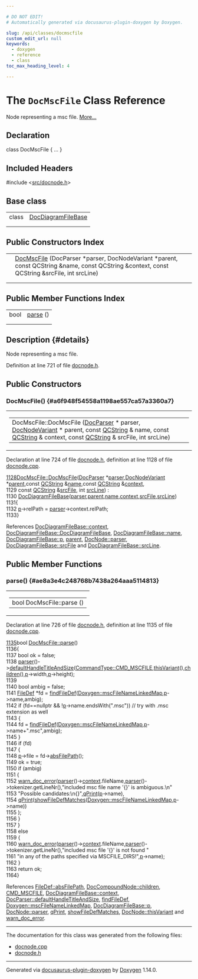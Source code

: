 ```yaml
---

# DO NOT EDIT!
# Automatically generated via docusaurus-plugin-doxygen by Doxygen.

slug: /api/classes/docmscfile
custom_edit_url: null
keywords:
  - doxygen
  - reference
  - class
toc_max_heading_level: 4

---
```


<div class="doxyPage">

# The `DocMscFile` Class Reference

Node representing a msc file. <a href="#details">More...</a>

## Declaration

<div class="doxyDeclaration">
class DocMscFile { ... }
</div>

## Included Headers

<div class="doxyIncludesList">#include &lt;<a href="/web-doxygen/docs/api/files/src/docnode-h">src/docnode.h</a>&gt;
</div>

## Base class

<table class="doxyMembersIndex">

<tr class="doxyMemberIndexItem">
<td class="doxyMemberIndexItemType" align="left" valign="top">class</td>
<td class="doxyMemberIndexItemName" align="left" valign="top"><a href="/web-doxygen/docs/api/classes/docdiagramfilebase">DocDiagramFileBase</a></td>
</tr>
<tr class="doxyMemberIndexDescription">
<td class="doxyMemberIndexDescriptionLeft"></td>
<td class="doxyMemberIndexDescriptionRight">
</td>
</tr>
<tr class="doxyMemberIndexSeparator">
<td class="doxyMemberIndexSeparator" colspan="2"></td>
</tr>

</table>

## Public Constructors Index

<table class="doxyMembersIndex">

<tr class="doxyMemberIndexItem">
<td class="doxyMemberIndexItemType" align="left" valign="top"></td>
<td class="doxyMemberIndexItemName" align="left" valign="top"><a href="#a6f948f54558a1198ae557ca57a3360a7">DocMscFile</a> (DocParser *parser, DocNodeVariant *parent, const QCString &amp;name, const QCString &amp;context, const QCString &amp;srcFile, int srcLine)</td>
</tr>
<tr class="doxyMemberIndexDescription">
<td class="doxyMemberIndexDescriptionLeft"></td>
<td class="doxyMemberIndexDescriptionRight">
</td>
</tr>
<tr class="doxyMemberIndexSeparator">
<td class="doxyMemberIndexSeparator" colspan="2"></td>
</tr>

</table>

## Public Member Functions Index

<table class="doxyMembersIndex">

<tr class="doxyMemberIndexItem">
<td class="doxyMemberIndexItemType" align="left" valign="top">bool</td>
<td class="doxyMemberIndexItemName" align="left" valign="top"><a href="#ae8a3e4c248768b7438a264aaa5114813">parse</a> ()</td>
</tr>
<tr class="doxyMemberIndexDescription">
<td class="doxyMemberIndexDescriptionLeft"></td>
<td class="doxyMemberIndexDescriptionRight">
</td>
</tr>
<tr class="doxyMemberIndexSeparator">
<td class="doxyMemberIndexSeparator" colspan="2"></td>
</tr>

</table>

## Description {#details}

Node representing a msc file.

Definition at line 721 of file <a href="/web-doxygen/docs/api/files/src/docnode-h">docnode.h</a>.

<div class="doxySectionDef">

## Public Constructors

### DocMscFile() {#a6f948f54558a1198ae557ca57a3360a7}

<div class="doxyMemberItem">
<div class="doxyMemberProto">
<table class="doxyMemberLabels">
<tr class="doxyMemberLabels">
<td class="doxyMemberLabelsLeft">
<table class="doxyMemberName">
<tr>
<td class="doxyMemberName">DocMscFile::DocMscFile (<a href="/web-doxygen/docs/api/classes/docparser">DocParser</a> * parser, <a href="/web-doxygen/docs/api/files/src/docnode-h/#a15a8494c4d80bb52db036d2fb5e9e9f8">DocNodeVariant</a> * parent, const <a href="/web-doxygen/docs/api/classes/qcstring">QCString</a> &amp; name, const <a href="/web-doxygen/docs/api/classes/qcstring">QCString</a> &amp; context, const <a href="/web-doxygen/docs/api/classes/qcstring">QCString</a> &amp; srcFile, int srcLine)</td>
</tr>
</table>
</td>
</tr>
</table>
</div>
<div class="doxyMemberDoc">



Declaration at line 724 of file <a href="/web-doxygen/docs/api/files/src/docnode-h">docnode.h</a>, definition at line 1128 of file <a href="/web-doxygen/docs/api/files/src/docnode-cpp">docnode.cpp</a>.

<div class="doxyProgramListing">

<div class="doxyCodeLine"><span class="doxyLineNumber"><a href="#a6f948f54558a1198ae557ca57a3360a7">1128</a></span><span class="doxyLineContent"><span class="doxyHighlight"><a href="#a6f948f54558a1198ae557ca57a3360a7">DocMscFile::DocMscFile</a>(<a href="/web-doxygen/docs/api/classes/docparser">DocParser</a> *<a href="/web-doxygen/docs/api/classes/docnode/#a82847109f245ad8e8fe6102cf875fcd1">parser</a>,<a href="/web-doxygen/docs/api/files/src/docnode-h/#a15a8494c4d80bb52db036d2fb5e9e9f8">DocNodeVariant</a> *<a href="/web-doxygen/docs/api/files/src/docnode-h/#aa08872da61afee56859056e5a0612633">parent</a>,</span><span class="doxyHighlightKeyword">const</span><span class="doxyHighlight"> <a href="/web-doxygen/docs/api/classes/qcstring">QCString</a> &amp;<a href="/web-doxygen/docs/api/classes/docdiagramfilebase/#ae48977f85ee8fa8bdf1e85bf963913c6">name</a>,</span><span class="doxyHighlightKeyword">const</span><span class="doxyHighlight"> <a href="/web-doxygen/docs/api/classes/qcstring">QCString</a> &amp;<a href="/web-doxygen/docs/api/classes/docdiagramfilebase/#ae2d576fe18bfd94d99f8fb94aec969bf">context</a>,</span></span></div>
<div class="doxyCodeLine"><span class="doxyLineNumber">1129</span><span class="doxyLineContent"><span class="doxyHighlight">                       </span><span class="doxyHighlightKeyword">const</span><span class="doxyHighlight"> <a href="/web-doxygen/docs/api/classes/qcstring">QCString</a> &amp;<a href="/web-doxygen/docs/api/classes/docdiagramfilebase/#a628b69cdd8bc779ec761f6336f0e6ce3">srcFile</a>, </span><span class="doxyHighlightKeywordType">int</span><span class="doxyHighlight"> <a href="/web-doxygen/docs/api/classes/docdiagramfilebase/#abec28a2089907e37e518a3e160a488d5">srcLine</a>) :</span></span></div>
<div class="doxyCodeLine"><span class="doxyLineNumber">1130</span><span class="doxyLineContent"><span class="doxyHighlight">  <a href="/web-doxygen/docs/api/classes/docdiagramfilebase/#ac8c7ca27050ecec9a3c70ebfdcbef386">DocDiagramFileBase</a>(<a href="/web-doxygen/docs/api/classes/docnode/#a82847109f245ad8e8fe6102cf875fcd1">parser</a>,<a href="/web-doxygen/docs/api/files/src/docnode-h/#aa08872da61afee56859056e5a0612633">parent</a>,<a href="/web-doxygen/docs/api/classes/docdiagramfilebase/#ae48977f85ee8fa8bdf1e85bf963913c6">name</a>,<a href="/web-doxygen/docs/api/classes/docdiagramfilebase/#ae2d576fe18bfd94d99f8fb94aec969bf">context</a>,<a href="/web-doxygen/docs/api/classes/docdiagramfilebase/#a628b69cdd8bc779ec761f6336f0e6ce3">srcFile</a>,<a href="/web-doxygen/docs/api/classes/docdiagramfilebase/#abec28a2089907e37e518a3e160a488d5">srcLine</a>)</span></span></div>
<div class="doxyCodeLine"><span class="doxyLineNumber">1131</span><span class="doxyLineContent"><span class="doxyHighlight">{</span></span></div>
<div class="doxyCodeLine"><span class="doxyLineNumber">1132</span><span class="doxyLineContent"><span class="doxyHighlight">  <a href="/web-doxygen/docs/api/classes/docdiagramfilebase/#a8ce036068cb5eae464960a34ba3152af">p</a>-&gt;relPath = <a href="/web-doxygen/docs/api/classes/docnode/#a82847109f245ad8e8fe6102cf875fcd1">parser</a>-&gt;context.relPath;</span></span></div>
<div class="doxyCodeLine"><span class="doxyLineNumber">1133</span><span class="doxyLineContent"><span class="doxyHighlight">}</span></span></div>

</div>


References <a href="/web-doxygen/docs/api/classes/docdiagramfilebase/#ae2d576fe18bfd94d99f8fb94aec969bf">DocDiagramFileBase::context</a>, <a href="/web-doxygen/docs/api/classes/docdiagramfilebase/#ac8c7ca27050ecec9a3c70ebfdcbef386">DocDiagramFileBase::DocDiagramFileBase</a>, <a href="/web-doxygen/docs/api/classes/docdiagramfilebase/#ae48977f85ee8fa8bdf1e85bf963913c6">DocDiagramFileBase::name</a>, <a href="/web-doxygen/docs/api/classes/docdiagramfilebase/#a8ce036068cb5eae464960a34ba3152af">DocDiagramFileBase::p</a>, <a href="/web-doxygen/docs/api/files/src/docnode-h/#aa08872da61afee56859056e5a0612633">parent</a>, <a href="/web-doxygen/docs/api/classes/docnode/#a82847109f245ad8e8fe6102cf875fcd1">DocNode::parser</a>, <a href="/web-doxygen/docs/api/classes/docdiagramfilebase/#a628b69cdd8bc779ec761f6336f0e6ce3">DocDiagramFileBase::srcFile</a> and <a href="/web-doxygen/docs/api/classes/docdiagramfilebase/#abec28a2089907e37e518a3e160a488d5">DocDiagramFileBase::srcLine</a>.
</div>
</div>

</div>

<div class="doxySectionDef">

## Public Member Functions

### parse() {#ae8a3e4c248768b7438a264aaa5114813}

<div class="doxyMemberItem">
<div class="doxyMemberProto">
<table class="doxyMemberLabels">
<tr class="doxyMemberLabels">
<td class="doxyMemberLabelsLeft">
<table class="doxyMemberName">
<tr>
<td class="doxyMemberName">bool DocMscFile::parse ()</td>
</tr>
</table>
</td>
</tr>
</table>
</div>
<div class="doxyMemberDoc">



Declaration at line 726 of file <a href="/web-doxygen/docs/api/files/src/docnode-h">docnode.h</a>, definition at line 1135 of file <a href="/web-doxygen/docs/api/files/src/docnode-cpp">docnode.cpp</a>.

<div class="doxyProgramListing">

<div class="doxyCodeLine"><span class="doxyLineNumber"><a href="#ae8a3e4c248768b7438a264aaa5114813">1135</a></span><span class="doxyLineContent"><span class="doxyHighlightKeywordType">bool</span><span class="doxyHighlight"> <a href="#ae8a3e4c248768b7438a264aaa5114813">DocMscFile::parse</a>()</span></span></div>
<div class="doxyCodeLine"><span class="doxyLineNumber">1136</span><span class="doxyLineContent"><span class="doxyHighlight">{</span></span></div>
<div class="doxyCodeLine"><span class="doxyLineNumber">1137</span><span class="doxyLineContent"><span class="doxyHighlight">  </span><span class="doxyHighlightKeywordType">bool</span><span class="doxyHighlight"> ok = </span><span class="doxyHighlightKeyword">false</span><span class="doxyHighlight">;</span></span></div>
<div class="doxyCodeLine"><span class="doxyLineNumber">1138</span><span class="doxyLineContent"><span class="doxyHighlight">  <a href="/web-doxygen/docs/api/classes/docnode/#a82847109f245ad8e8fe6102cf875fcd1">parser</a>()-&gt;<a href="/web-doxygen/docs/api/classes/docparser/#ae88d59b299df415c0c2028d863288599">defaultHandleTitleAndSize</a>(<a href="/web-doxygen/docs/api/files/src/cmdmapper-h/#a21e038f5b8958e203d28bc4f18472352a63398f483e84697f0cf23c0f152d0756">CommandType::CMD_MSCFILE</a>,<a href="/web-doxygen/docs/api/classes/docnode/#a748968b3044e70e48fad54a7cda1c57f">thisVariant</a>(),<a href="/web-doxygen/docs/api/classes/doccompoundnode/#aca6bc953ffff9a8773c2b4b0a866442c">children</a>(),<a href="/web-doxygen/docs/api/classes/docdiagramfilebase/#a8ce036068cb5eae464960a34ba3152af">p</a>-&gt;width,<a href="/web-doxygen/docs/api/classes/docdiagramfilebase/#a8ce036068cb5eae464960a34ba3152af">p</a>-&gt;height);</span></span></div>
<div class="doxyCodeLine"><span class="doxyLineNumber">1139</span></div>
<div class="doxyCodeLine"><span class="doxyLineNumber">1140</span><span class="doxyLineContent"><span class="doxyHighlight">  </span><span class="doxyHighlightKeywordType">bool</span><span class="doxyHighlight"> ambig = </span><span class="doxyHighlightKeyword">false</span><span class="doxyHighlight">;</span></span></div>
<div class="doxyCodeLine"><span class="doxyLineNumber">1141</span><span class="doxyLineContent"><span class="doxyHighlight">  <a href="/web-doxygen/docs/api/classes/filedef">FileDef</a> *fd = <a href="/web-doxygen/docs/api/files/src/util-cpp/#af891990268daeb8713d18d154b84ffdb">findFileDef</a>(<a href="/web-doxygen/docs/api/classes/doxygen/#a7803b98b056d6e21a7466729671af103">Doxygen::mscFileNameLinkedMap</a>,<a href="/web-doxygen/docs/api/classes/docdiagramfilebase/#a8ce036068cb5eae464960a34ba3152af">p</a>-&gt;name,ambig);</span></span></div>
<div class="doxyCodeLine"><span class="doxyLineNumber">1142</span><span class="doxyLineContent"><span class="doxyHighlight">  </span><span class="doxyHighlightKeywordFlow">if</span><span class="doxyHighlight"> (fd==</span><span class="doxyHighlightKeyword">nullptr</span><span class="doxyHighlight"> &amp;&amp; !<a href="/web-doxygen/docs/api/classes/docdiagramfilebase/#a8ce036068cb5eae464960a34ba3152af">p</a>-&gt;name.endsWith(</span><span class="doxyHighlightStringLiteral">".msc"</span><span class="doxyHighlight">)) </span><span class="doxyHighlightComment">// try with .msc extension as well</span></span></div>
<div class="doxyCodeLine"><span class="doxyLineNumber">1143</span><span class="doxyLineContent"><span class="doxyHighlight">  {</span></span></div>
<div class="doxyCodeLine"><span class="doxyLineNumber">1144</span><span class="doxyLineContent"><span class="doxyHighlight">    fd = <a href="/web-doxygen/docs/api/files/src/util-cpp/#af891990268daeb8713d18d154b84ffdb">findFileDef</a>(<a href="/web-doxygen/docs/api/classes/doxygen/#a7803b98b056d6e21a7466729671af103">Doxygen::mscFileNameLinkedMap</a>,<a href="/web-doxygen/docs/api/classes/docdiagramfilebase/#a8ce036068cb5eae464960a34ba3152af">p</a>-&gt;name+</span><span class="doxyHighlightStringLiteral">".msc"</span><span class="doxyHighlight">,ambig);</span></span></div>
<div class="doxyCodeLine"><span class="doxyLineNumber">1145</span><span class="doxyLineContent"><span class="doxyHighlight">  }</span></span></div>
<div class="doxyCodeLine"><span class="doxyLineNumber">1146</span><span class="doxyLineContent"><span class="doxyHighlight">  </span><span class="doxyHighlightKeywordFlow">if</span><span class="doxyHighlight"> (fd)</span></span></div>
<div class="doxyCodeLine"><span class="doxyLineNumber">1147</span><span class="doxyLineContent"><span class="doxyHighlight">  {</span></span></div>
<div class="doxyCodeLine"><span class="doxyLineNumber">1148</span><span class="doxyLineContent"><span class="doxyHighlight">    <a href="/web-doxygen/docs/api/classes/docdiagramfilebase/#a8ce036068cb5eae464960a34ba3152af">p</a>-&gt;file = fd-&gt;<a href="/web-doxygen/docs/api/classes/filedef/#a800e157b3a9d9d68b3961528e60117d9">absFilePath</a>();</span></span></div>
<div class="doxyCodeLine"><span class="doxyLineNumber">1149</span><span class="doxyLineContent"><span class="doxyHighlight">    ok = </span><span class="doxyHighlightKeyword">true</span><span class="doxyHighlight">;</span></span></div>
<div class="doxyCodeLine"><span class="doxyLineNumber">1150</span><span class="doxyLineContent"><span class="doxyHighlight">    </span><span class="doxyHighlightKeywordFlow">if</span><span class="doxyHighlight"> (ambig)</span></span></div>
<div class="doxyCodeLine"><span class="doxyLineNumber">1151</span><span class="doxyLineContent"><span class="doxyHighlight">    {</span></span></div>
<div class="doxyCodeLine"><span class="doxyLineNumber">1152</span><span class="doxyLineContent"><span class="doxyHighlight">      <a href="/web-doxygen/docs/api/files/src/message-h/#affeb66895cdcfb6b1eb0eba2daafba89">warn_doc_error</a>(<a href="/web-doxygen/docs/api/classes/docnode/#a82847109f245ad8e8fe6102cf875fcd1">parser</a>()-&gt;<a href="/web-doxygen/docs/api/classes/docdiagramfilebase/#ae2d576fe18bfd94d99f8fb94aec969bf">context</a>.fileName,<a href="/web-doxygen/docs/api/classes/docnode/#a82847109f245ad8e8fe6102cf875fcd1">parser</a>()-&gt;tokenizer.getLineNr(),</span><span class="doxyHighlightStringLiteral">"included msc file name '{}' is ambiguous.\n"</span></span></div>
<div class="doxyCodeLine"><span class="doxyLineNumber">1153</span><span class="doxyLineContent"><span class="doxyHighlight">           </span><span class="doxyHighlightStringLiteral">"Possible candidates:\n{}"</span><span class="doxyHighlight">,<a href="/web-doxygen/docs/api/files/src/qcstring-h/#a9851ebb5ae2f65b4d2b1d08421edbfd2">qPrint</a>(<a href="/web-doxygen/docs/api/classes/docdiagramfilebase/#a8ce036068cb5eae464960a34ba3152af">p</a>-&gt;name),</span></span></div>
<div class="doxyCodeLine"><span class="doxyLineNumber">1154</span><span class="doxyLineContent"><span class="doxyHighlight">           <a href="/web-doxygen/docs/api/files/src/qcstring-h/#a9851ebb5ae2f65b4d2b1d08421edbfd2">qPrint</a>(<a href="/web-doxygen/docs/api/files/src/util-cpp/#a70d0b468521b0304252fb659f3b15e24">showFileDefMatches</a>(<a href="/web-doxygen/docs/api/classes/doxygen/#a7803b98b056d6e21a7466729671af103">Doxygen::mscFileNameLinkedMap</a>,<a href="/web-doxygen/docs/api/classes/docdiagramfilebase/#a8ce036068cb5eae464960a34ba3152af">p</a>-&gt;name))</span></span></div>
<div class="doxyCodeLine"><span class="doxyLineNumber">1155</span><span class="doxyLineContent"><span class="doxyHighlight">          );</span></span></div>
<div class="doxyCodeLine"><span class="doxyLineNumber">1156</span><span class="doxyLineContent"><span class="doxyHighlight">    }</span></span></div>
<div class="doxyCodeLine"><span class="doxyLineNumber">1157</span><span class="doxyLineContent"><span class="doxyHighlight">  }</span></span></div>
<div class="doxyCodeLine"><span class="doxyLineNumber">1158</span><span class="doxyLineContent"><span class="doxyHighlight">  </span><span class="doxyHighlightKeywordFlow">else</span></span></div>
<div class="doxyCodeLine"><span class="doxyLineNumber">1159</span><span class="doxyLineContent"><span class="doxyHighlight">  {</span></span></div>
<div class="doxyCodeLine"><span class="doxyLineNumber">1160</span><span class="doxyLineContent"><span class="doxyHighlight">    <a href="/web-doxygen/docs/api/files/src/message-h/#affeb66895cdcfb6b1eb0eba2daafba89">warn_doc_error</a>(<a href="/web-doxygen/docs/api/classes/docnode/#a82847109f245ad8e8fe6102cf875fcd1">parser</a>()-&gt;<a href="/web-doxygen/docs/api/classes/docdiagramfilebase/#ae2d576fe18bfd94d99f8fb94aec969bf">context</a>.fileName,<a href="/web-doxygen/docs/api/classes/docnode/#a82847109f245ad8e8fe6102cf875fcd1">parser</a>()-&gt;tokenizer.getLineNr(),</span><span class="doxyHighlightStringLiteral">"included msc file '{}' is not found "</span></span></div>
<div class="doxyCodeLine"><span class="doxyLineNumber">1161</span><span class="doxyLineContent"><span class="doxyHighlight">           </span><span class="doxyHighlightStringLiteral">"in any of the paths specified via MSCFILE_DIRS!"</span><span class="doxyHighlight">,<a href="/web-doxygen/docs/api/classes/docdiagramfilebase/#a8ce036068cb5eae464960a34ba3152af">p</a>-&gt;name);</span></span></div>
<div class="doxyCodeLine"><span class="doxyLineNumber">1162</span><span class="doxyLineContent"><span class="doxyHighlight">  }</span></span></div>
<div class="doxyCodeLine"><span class="doxyLineNumber">1163</span><span class="doxyLineContent"><span class="doxyHighlight">  </span><span class="doxyHighlightKeywordFlow">return</span><span class="doxyHighlight"> ok;</span></span></div>
<div class="doxyCodeLine"><span class="doxyLineNumber">1164</span><span class="doxyLineContent"><span class="doxyHighlight">}</span></span></div>

</div>


References <a href="/web-doxygen/docs/api/classes/filedef/#a800e157b3a9d9d68b3961528e60117d9">FileDef::absFilePath</a>, <a href="/web-doxygen/docs/api/classes/doccompoundnode/#aca6bc953ffff9a8773c2b4b0a866442c">DocCompoundNode::children</a>, <a href="/web-doxygen/docs/api/files/src/cmdmapper-h/#a21e038f5b8958e203d28bc4f18472352a63398f483e84697f0cf23c0f152d0756">CMD\_MSCFILE</a>, <a href="/web-doxygen/docs/api/classes/docdiagramfilebase/#ae2d576fe18bfd94d99f8fb94aec969bf">DocDiagramFileBase::context</a>, <a href="/web-doxygen/docs/api/classes/docparser/#ae88d59b299df415c0c2028d863288599">DocParser::defaultHandleTitleAndSize</a>, <a href="/web-doxygen/docs/api/files/src/util-cpp/#af891990268daeb8713d18d154b84ffdb">findFileDef</a>, <a href="/web-doxygen/docs/api/classes/doxygen/#a7803b98b056d6e21a7466729671af103">Doxygen::mscFileNameLinkedMap</a>, <a href="/web-doxygen/docs/api/classes/docdiagramfilebase/#a8ce036068cb5eae464960a34ba3152af">DocDiagramFileBase::p</a>, <a href="/web-doxygen/docs/api/classes/docnode/#a82847109f245ad8e8fe6102cf875fcd1">DocNode::parser</a>, <a href="/web-doxygen/docs/api/files/src/qcstring-h/#a9851ebb5ae2f65b4d2b1d08421edbfd2">qPrint</a>, <a href="/web-doxygen/docs/api/files/src/util-cpp/#a70d0b468521b0304252fb659f3b15e24">showFileDefMatches</a>, <a href="/web-doxygen/docs/api/classes/docnode/#a748968b3044e70e48fad54a7cda1c57f">DocNode::thisVariant</a> and <a href="/web-doxygen/docs/api/files/src/message-h/#affeb66895cdcfb6b1eb0eba2daafba89">warn\_doc\_error</a>.
</div>
</div>

</div>

<hr/>

The documentation for this class was generated from the following files:

<ul>
<li><a href="/web-doxygen/docs/api/files/src/docnode-cpp">docnode.cpp</a></li>
<li><a href="/web-doxygen/docs/api/files/src/docnode-h">docnode.h</a></li>
</ul>

<hr/>

<p class="doxyGeneratedBy">Generated via <a href="https://github.com/xpack/docusaurus-plugin-doxygen">docusaurus-plugin-doxygen</a> by <a href="https://www.doxygen.nl">Doxygen</a> 1.14.0.</p>

</div>
